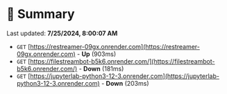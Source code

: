 # 📖 Summary
Last updated: **7/25/2024, 8:00:07 AM**

- `GET` [https://restreamer-09gx.onrender.com](https://restreamer-09gx.onrender.com) - **Up** (903ms)
- `GET` [https://filestreambot-b5k6.onrender.com/](https://filestreambot-b5k6.onrender.com/) - **Down** (181ms)
- `GET` [https://jupyterlab-python3-12-3.onrender.com](https://jupyterlab-python3-12-3.onrender.com) - **Down** (203ms)

